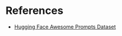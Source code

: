 # References

* [Hugging Face Awesome Prompts Dataset](https://huggingface.co/datasets/fka/awesome-chatgpt-prompts)